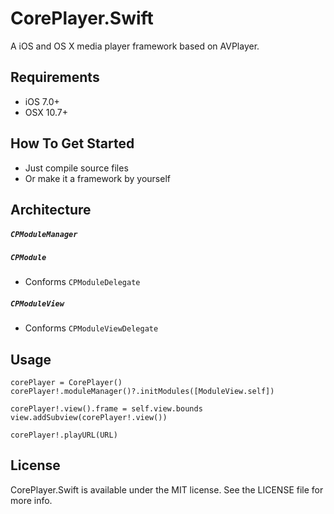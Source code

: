 # CorePlayer.Swift
A iOS and OS X media player framework based on AVPlayer.

## Requirements
- iOS 7.0+
- OSX 10.7+

## How To Get Started
- Just compile source files
- Or make it a framework by yourself


## Architecture

##### `CPModuleManager`

##### `CPModule`
- Conforms `CPModuleDelegate`

##### `CPModuleView`
- Conforms `CPModuleViewDelegate`


## Usage


```
corePlayer = CorePlayer()
corePlayer!.moduleManager()?.initModules([ModuleView.self])

corePlayer!.view().frame = self.view.bounds
view.addSubview(corePlayer!.view())

corePlayer!.playURL(URL)
```

## License

CorePlayer.Swift is available under the MIT license. See the LICENSE file for more info.
